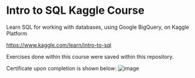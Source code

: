 # Intro to SQL Kaggle Course
Learn SQL for working with databases, using Google BigQuery, on Kaggle Platform

https://www.kaggle.com/learn/intro-to-sql

Exercises done within this course were saved within this repository.

Certificate upon completion is shown below:
![image](https://user-images.githubusercontent.com/67476303/182021052-80f7a4e1-dc5b-4420-842b-639ac38589f8.png)
